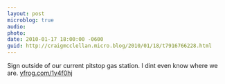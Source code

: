```yaml
---
layout: post
microblog: true
audio: 
photo: 
date: 2010-01-17 18:00:00 -0600
guid: http://craigmcclellan.micro.blog/2010/01/18/t7916766228.html
---
```

Sign outside of our current pitstop gas station. I dint even know where we are.  [yfrog.com/1y4f0hj](http://yfrog.com/1y4f0hj)
